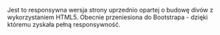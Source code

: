 Jest to responsywna wersja strony uprzednio opartej o budowę divów z wykorzystaniem HTML5. 
Obecnie przeniesiona do  Bootstrapa - dzięki któremu zyskała pełną responsywność.
